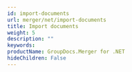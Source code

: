 ```yaml
---
id: import-documents
url: merger/net/import-documents
title: Import documents
weight: 5
description: ""
keywords: 
productName: GroupDocs.Merger for .NET
hideChildren: False
---
```

